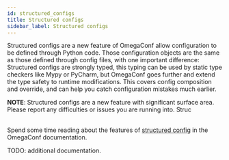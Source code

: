 ```yaml
---
id: structured_configs
title: Structured configs
sidebar_label: Structured configs
---
```

Structured configs are a new feature of OmegaConf allow configuration to be defined through Python code.
Those configuration objects are the same as those defined through config files, with one important difference:
Structured configs are strongly typed, this typing can be used by static type checkers like Mypy or PyCharm, but OmegaConf 
goes further and extend the type safety to runtime modifications.
This covers config composition and override, and can help you catch configuration mistakes much earlier.


<div class="alert alert--info" role="alert">
<strong>NOTE</strong>:
Structured configs are a new feature with significant surface area. Please report any difficulties or issues you are running into.
Struc
</div>
<br/>

Spend some time reading about the features of [structured config](https://omegaconf.readthedocs.io/en/latest/structured_config.html) in the OmegaConf documentation.

TODO: additional documentation.


